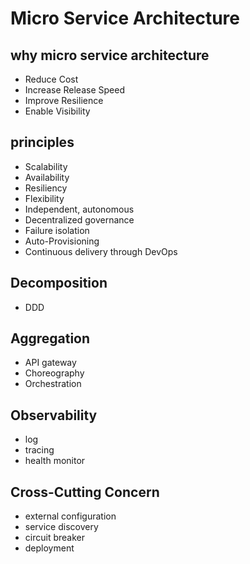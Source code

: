 # Micro Service Architecture

## why micro service architecture
- Reduce Cost
- Increase Release Speed
- Improve Resilience
- Enable Visibility

## principles
- Scalability
- Availability
- Resiliency
- Flexibility
- Independent, autonomous
- Decentralized governance
- Failure isolation
- Auto-Provisioning
- Continuous delivery through DevOps

## Decomposition
- DDD

## Aggregation
- API gateway
- Choreography
- Orchestration

## Observability
- log
- tracing
- health monitor

## Cross-Cutting Concern
- external configuration
- service discovery
- circuit breaker
- deployment
